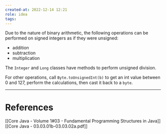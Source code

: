```yaml
---
created-at: 2022-12-14 12:21
role: idea
tags: 
---
```


Due to the nature of binary arithmetic, the following operations can be performed on signed integers as if they were unsigned:

- addition
- subtraction
- multiplication

The `Integer` and `Long` classes have methods to perform unsigned division.

For other operations, call `Byte.toUnsignedInt(b)` to get an int value between 0 and 127, perform the calculations, then cast it back to a `byte`.

---
# References

[[Core Java - Volume 1#03 - Fundamental Programming Structures in Java]]
[[Core Java - 03.03.01b-03.03.02a.pdf]]